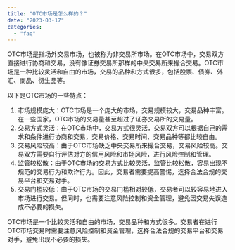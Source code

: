 ```yaml
---
title: "OTC市场是怎么样的？"
date: "2023-03-17"
categories: 
  - "faq"
---
```


OTC市场是指场外交易市场，也被称为非交易所市场。在OTC市场中，交易双方直接进行协商和交易，没有像证券交易所那样的中央交易所来撮合交易。OTC市场是一种比较灵活和自由的市场，交易的品种和方式很多，包括股票、债券、外汇、商品、衍生品等。

以下是OTC市场的一些特点：

1. 市场规模庞大：OTC市场是一个庞大的市场，交易规模较大，交易品种丰富。在一些国家，OTC市场的交易量甚至超过了证券交易所的交易量。
2. 交易方式灵活：在OTC市场中，交易方式很灵活，交易双方可以根据自己的需求和条件进行协商和交易，交易价格、交易时间、交易品种等都比较自由。
3. 交易风险较高：由于OTC市场缺乏中央交易所来撮合交易，交易风险较高。交易双方需要自行评估对方的信用风险和市场风险，进行风险控制和管理。
4. 监管较松散：由于OTC市场的交易方式比较灵活，监管比较松散，容易出现不规范的交易行为和欺诈行为。因此，交易者需要提高警惕，选择合法合规的交易平台和交易对手。
5. 交易门槛较低：由于OTC市场的交易门槛相对较低，交易者可以较容易地进入市场进行交易。但同时，也需要注意风险控制和资金管理，避免因交易失误造成不必要的损失。

OTC市场是一个比较灵活和自由的市场，交易品种和方式很多。交易者在进行OTC市场交易时需要注意风险控制和资金管理，选择合法合规的交易平台和交易对手，避免出现不必要的损失。
